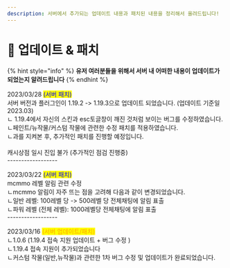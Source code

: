 ```yaml
---
description: 서버에서 추가되는 업데이트 내용과 패치된 내용을 정리해서 올려드립니다!
---
```


# 📣 업데이트 & 패치

{% hint style="info" %}
**유저 여러분들을 위해서 서버 내 어떠한 내용이 업데이트가 되었는지 알려드립니다**
{% endhint %}

2023/03/28   <mark style="color:blue;">(서버 패치)</mark>\
서버 버전과 플러그인이 1.19.2 -> 1.19.3으로 업데이트 되었습니다. (업데이트 기준일 2023.03)\
ㄴ 1.19.4에서 자신의 스킨과 esc토글창이 깨진 것처럼 보이는 버그를 수정하였습니다.\
ㄴ페인트/뉴작물/커스텀 작물에 관련한 수정 패치를 적용하였습니다. \
ㄴ과를 지켜본 후, 추가적인 패치를 진행할 예정입니다. \
\
캐시상점 일시 진입 불가 (추가적인 점검 진행중)\
\------------------

2023/03/22   <mark style="color:blue;">(서버 패치)</mark>\
mcmmo 레벨 알림 관련 수정\
ㄴmcmmo 알림이 자주 뜨는 점을 고려해 다음과 같이 변경되었습니다.\
ㄴ일반 레벨: 100레벨 당 -> 500레벨 당 전체채팅에 알림 표출\
ㄴ파워 레벨 (전체 레벨): 1000레벨당 전체채팅에 알림 표출\
\------------------

2023/03/16   <mark style="color:orange;">(서버 업데이트/패치)</mark>\
ㄴ1.0.6 (1.19.4 접속 지원 업데이트 + 버그 수정 )\
ㄴ1.19.4 접속 지원이 추가되었습니다 \
ㄴ커스텀 작물(일반,뉴작물)과 관련한 1차 버그 수정 및 업데이트가 완료되었습니다.
